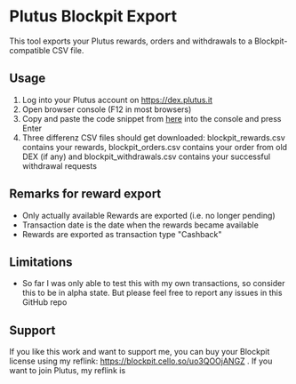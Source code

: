 # Plutus Blockpit Export

This tool exports your Plutus rewards, orders and withdrawals to a Blockpit-compatible CSV file.

## Usage
1. Log into your Plutus account on https://dex.plutus.it
2. Open browser console (F12 in most browsers)
3. Copy and paste the code snippet from [here](blockpit-rewards.js) into the console and press Enter
4. Three differenz CSV files should get downloaded: blockpit_rewards.csv contains your rewards, blockpit_orders.csv contains your order from old DEX (if any) and blockpit_withdrawals.csv contains your successful withdrawal requests

## Remarks for reward export
- Only actually available Rewards are exported (i.e. no longer pending)
- Transaction date is the date when the rewards became available
- Rewards are exported as transaction type "Cashback"

## Limitations
- So far I was only able to test this with my own transactions, so consider this to be in alpha state. But please feel free to report any issues in this GitHub repo

## Support

If you like this work and want to support me, you can buy your Blockpit license using my reflink: https://blockpit.cello.so/uo3QOOjANGZ . If you want to join Plutus, my reflink is 
